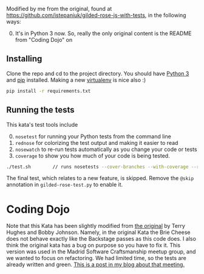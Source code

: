 Modified by me from the original, found at https://github.com/istepaniuk/gilded-rose-js-with-tests, in the following ways:

0. It's in Python 3 now.  So, really the only original content is the README from "Coding Dojo" on

## Installing

Clone the repo and cd to the project directory.
You should have [Python 3](https://www.python.org/downloads/) and  [pip](https://pip.pypa.io/en/stable/installing/) installed.  Making a new [virtualenv](https://virtualenv.pypa.io/en/stable/) is nice also :)

```bash
pip install -r requirements.txt
```

## Running the tests

This kata's test tools include

0. `nosetest` for running your Python tests from the command line
1. `rednose` for colorizing the test output and making it easier to read
2. `nosewatch` to re-run tests automatically as you change your code or tests
3. `coverage` to show you how much of your code is being tested.

```bash
./test.sh        // runs nosetests --cover-branches --with-coverage --rednose --with-watch --cover-erase --cover-html
```

The final test, which relates to a new feature, is skipped.  Remove the `@skip` annotation in `gilded-rose-test.py` to enable it.

Coding Dojo
===========

Note that this Kata has been slightly modified from [the original](http://iamnotmyself.com/2011/02/13/refactor-this-the-gilded-rose-kata/) by Terry Hughes and Bobby Johnson. Namely, in the original Kata the Brie Cheese does not behave exactly like the Backstage passes as this code does. I also think the original kata has a bug on purpose so you have to fix it. This version was used in the Madrid Software Craftsmanship meetup group, and we wanted to focus on refactoring. We had limited time, so the tests are already written and green. [This is a post in my blog about that meeting.](http://blog.istepaniuk.com/refactoring-dojo-the-gilded-rose-kata)

